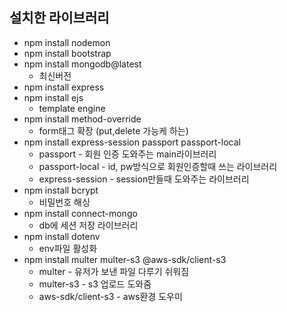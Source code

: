 ## 설치한 라이브러리

- npm install nodemon
- npm install bootstrap
- npm install mongodb@latest
  - 최신버전
- npm install express
- npm install ejs
  - template engine
- npm install method-override
  - form태그 확장 (put,delete 가능케 하는)
- npm install express-session passport passport-local
  - passport - 회원 인증 도와주는 main라이브러리
  - passport-local - id, pw방식으로 회원인증할때 쓰는 라이브러리
  - express-session - session만들때 도와주는 라이브러리
- npm install bcrypt
  - 비밀번호 해싱
- npm install connect-mongo
  - db에 세션 저장 라이브러리
- npm install dotenv
  - env파일 활성화 
- npm install multer multer-s3 @aws-sdk/client-s3
  - multer - 유저가 보낸 파일 다루기 쉬워짐
  - multer-s3 - s3 업로드 도와줌
  - aws-sdk/client-s3 - aws환경 도우미

